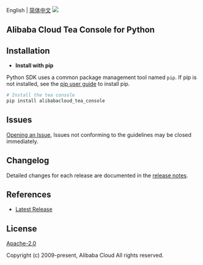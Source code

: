 English | [简体中文](README-CN.md)
![](https://aliyunsdk-pages.alicdn.com/icons/AlibabaCloud.svg)

## Alibaba Cloud Tea Console for Python

## Installation
- **Install with pip**

Python SDK uses a common package management tool named `pip`. If pip is not installed, see the [pip user guide](https://pip.pypa.io/en/stable/installing/ "pip User Guide") to install pip.

```bash
# Install the tea console
pip install alibabacloud_tea_console
```

## Issues
[Opening an Issue](https://github.com/aliyun/tea-console/issues/new), Issues not conforming to the guidelines may be closed immediately.

## Changelog
Detailed changes for each release are documented in the [release notes](./ChangeLog.md).

## References
* [Latest Release](https://github.com/aliyun/tea-console/tree/master/python)

## License
[Apache-2.0](http://www.apache.org/licenses/LICENSE-2.0)

Copyright (c) 2009-present, Alibaba Cloud All rights reserved.